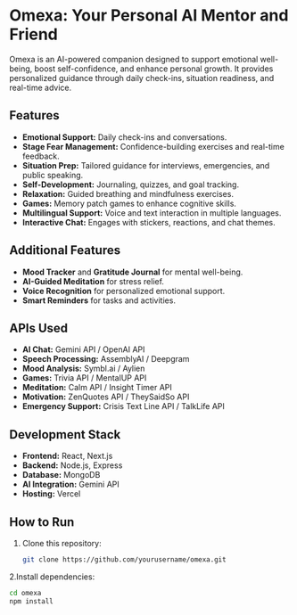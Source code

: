 # Omexa: Your Personal AI Mentor and Friend

Omexa is an AI-powered companion designed to support emotional well-being, boost self-confidence, and enhance personal growth. It provides personalized guidance through daily check-ins, situation readiness, and real-time advice.

## Features

- **Emotional Support:** Daily check-ins and conversations.
- **Stage Fear Management:** Confidence-building exercises and real-time feedback.
- **Situation Prep:** Tailored guidance for interviews, emergencies, and public speaking.
- **Self-Development:** Journaling, quizzes, and goal tracking.
- **Relaxation:** Guided breathing and mindfulness exercises.
- **Games:** Memory patch games to enhance cognitive skills.
- **Multilingual Support:** Voice and text interaction in multiple languages.
- **Interactive Chat:** Engages with stickers, reactions, and chat themes.

## Additional Features

- **Mood Tracker** and **Gratitude Journal** for mental well-being.
- **AI-Guided Meditation** for stress relief.
- **Voice Recognition** for personalized emotional support.
- **Smart Reminders** for tasks and activities.

## APIs Used

- **AI Chat:** Gemini API / OpenAI API
- **Speech Processing:** AssemblyAI / Deepgram
- **Mood Analysis:** Symbl.ai / Aylien
- **Games:** Trivia API / MentalUP API
- **Meditation:** Calm API / Insight Timer API
- **Motivation:** ZenQuotes API / TheySaidSo API
- **Emergency Support:** Crisis Text Line API / TalkLife API

## Development Stack

- **Frontend:** React, Next.js
- **Backend:** Node.js, Express
- **Database:** MongoDB
- **AI Integration:** Gemini API
- **Hosting:** Vercel

## How to Run

1. Clone this repository:
   ```bash
   git clone https://github.com/yourusername/omexa.git
2.Install dependencies:
  ```bash
  cd omexa
  npm install


